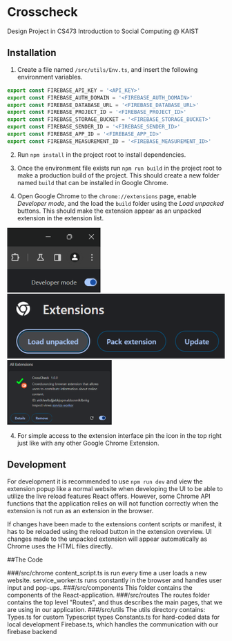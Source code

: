 # Crosscheck

Design Project in CS473 Introduction to Social Computing @ KAIST

## Installation

1. Create a file named `/src/utils/Env.ts`, and insert the following environment variables.

```ts
export const FIREBASE_API_KEY = '<API_KEY>'
export const FIREBASE_AUTH_DOMAIN = '<FIREBASE_AUTH_DOMAIN>'
export const FIREBASE_DATABASE_URL = '<FIREBASE_DATABASE_URL>'
export const FIREBASE_PROJECT_ID = '<FIREBASE_PROJECT_ID>'
export const FIREBASE_STORAGE_BUCKET = '<FIREBASE_STORAGE_BUCKET>'
export const FIREBASE_SENDER_ID = '<FIREBASE_SENDER_ID>'
export const FIREBASE_APP_ID = '<FIREBASE_APP_ID>'
export const FIREBASE_MEASUREMENT_ID = '<FIREBASE_MEASUREMENT_ID>'
```

2. Run `npm install` in the project root to install dependencies.
   
4. Once the environment file exists run `npm run build` in the project root to make a production build of the project.
   This should create a new folder named `build` that can be installed in Google Chrome.

5. Open Google Chrome to the `chrome://extensions` page, enable _Developer mode_, and the load the `build` folder using the _Load unpacked_ buttons.
   This should make the extension appear as an unpacked extension in the extension list.

 <img src="img/dev_mode.png" height="150" />
 <img src="img/load_unpacked.png" height="150" />
 <img src="img/extension_listing.png" height="150" />

4.  For simple access to the extension interface pin the icon in the top right just like with any other Google Chrome Extension.

## Development

For development it is recommended to use `npm run dev` and view the extension popup like a normal website when developing the UI to be able to utilize the live reload features React offers. However, some Chrome API functions that the application relies on will not function correctly when the extension is not run as an extension in the browser.

If changes have been made to the extensions content scripts or manifest, it has to be reloaded using the reload button in the extension overview.
UI changes made to the unpacked extension will appear automatically as Chrome uses the HTML files directly.

##The Code

###/src/chrome
content_script.ts is run every time a user loads a new website.
service_worker.ts runs constantly in the browser and handles user input and pop-ups.
###/src/components
This folder contains the components of the React-application.
###/src/routes
The routes folder contains the top level "Routes", and thus describes the main pages, that we are using in our application. 
###/src/utils
The utils directory contains:
Types.ts for custom Typescript types
Constants.ts for hard-coded data for local development
Firebase.ts, which handles the communication with our firebase backend
